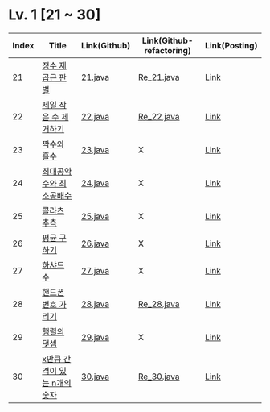 # Lv. 1 \[21 ~ 30]

| Index | Title | Link(Github) | Link(Github-refactoring) | Link(Posting) |
|----|----|----|----|----|
| 21 | [정수 제곱근 판별](https://school.programmers.co.kr/learn/courses/30/lessons/12934) | [21.java](https://github.com/2384320/Programmers-Algorithm/blob/main/Lv.1/21~30/21.java) | [Re_21.java](https://github.com/2384320/Programmers-Algorithm/blob/main/Lv.1/21~30/Re_21.java) | [Link](https://swift-badge-161.notion.site/Lv-1-021-76ebf816c5c94b24b5a337e71f4ea188) |
| 22 | [제일 작은 수 제거하기](https://school.programmers.co.kr/learn/courses/30/lessons/12935) | [22.java](https://github.com/2384320/Programmers-Algorithm/blob/main/Lv.1/21~30/22.java) | [Re_22.java](https://github.com/2384320/Programmers-Algorithm/blob/main/Lv.1/21~30/Re_22.java) | [Link](https://swift-badge-161.notion.site/Lv-1-022-0e56f0415bae40b590601f78f050b6fb) |
| 23 | [짝수와 홀수](https://school.programmers.co.kr/learn/courses/30/lessons/12937) | [23.java](https://github.com/2384320/Programmers-Algorithm/blob/main/Lv.1/21~30/23.java) | X | [Link](https://swift-badge-161.notion.site/Lv-1-023-2b0c93d43b764e06a87fbbcad91ddaca) |
| 24 | [최대공약수와 최소공배수](https://school.programmers.co.kr/learn/courses/30/lessons/12940) | [24.java](https://github.com/2384320/Programmers-Algorithm/blob/main/Lv.1/21~30/24.java) | X | [Link](https://swift-badge-161.notion.site/Lv-1-024-f2d46ccf8cf4462785a059f6d64c3323) |
| 25 | [콜라츠 추측](https://school.programmers.co.kr/learn/courses/30/lessons/12943) | [25.java](https://github.com/2384320/Programmers-Algorithm/blob/main/Lv.1/21~30/25.java) | X | [Link](https://swift-badge-161.notion.site/Lv-1-025-009e21069dde40e38e642fc577160e4d) |
| 26 | [평균 구하기](https://school.programmers.co.kr/learn/courses/30/lessons/12944) | [26.java](https://github.com/2384320/Programmers-Algorithm/blob/main/Lv.1/21~30/26.java) | X | [Link](https://swift-badge-161.notion.site/Lv-1-026-f44b127dfa7a493793d4dd2d7065066d) |
| 27 | [하샤드 수](https://school.programmers.co.kr/learn/courses/30/lessons/12947) | [27.java](https://github.com/2384320/Programmers-Algorithm/blob/main/Lv.1/21~30/27.java) | X | [Link](https://swift-badge-161.notion.site/Lv-1-027-42b68d3a454f4c248cc1b4fbc241d6e3) |
| 28 | [핸드폰 번호 가리기](https://school.programmers.co.kr/learn/courses/30/lessons/12948) | [28.java](https://github.com/2384320/Programmers-Algorithm/blob/main/Lv.1/21~30/28.java) | [Re_28.java](https://github.com/2384320/Programmers-Algorithm/blob/main/Lv.1/21~30/Re_28.java) | [Link](https://swift-badge-161.notion.site/Lv-1-028-253532e84fd64bf3a9f21b4dcaff376d) |
| 29 | [행렬의 덧셈](https://school.programmers.co.kr/learn/courses/30/lessons/12950) | [29.java](https://github.com/2384320/Programmers-Algorithm/blob/main/Lv.1/21~30/29.java) | X | [Link](https://swift-badge-161.notion.site/Lv-1-029-7df2e1c5d2ad4c0398da175b9ba09eac) |
| 30 | [x만큼 간격이 있는 n개의 숫자](https://school.programmers.co.kr/learn/courses/30/lessons/12954) | [30.java](https://github.com/2384320/Programmers-Algorithm/blob/main/Lv.1/21~30/30.java) | [Re_30.java](https://github.com/2384320/Programmers-Algorithm/blob/main/Lv.1/21~30/Re_30.java) | [Link](https://swift-badge-161.notion.site/Lv-1-030-x-n-65a76acd860a4d31adf755924833e5f7) |
